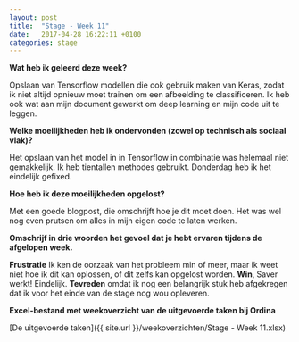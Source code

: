```yaml
---
layout: post
title:  "Stage - Week 11"
date:   2017-04-28 16:22:11 +0100
categories: stage
---
```


**Wat heb ik geleerd deze week?**

Opslaan van Tensorflow modellen die ook gebruik maken van Keras, zodat ik niet altijd opnieuw moet trainen om een afbeelding te classificeren. Ik heb ook wat aan mijn document gewerkt om deep learning en mijn code uit te leggen.

**Welke moeilijkheden heb ik ondervonden (zowel op technisch als sociaal vlak)?**

Het opslaan van het model in in Tensorflow in combinatie was helemaal niet gemakkelijk. Ik heb tientallen methodes gebruikt. Donderdag heb ik het eindelijk gefixed.

**Hoe heb ik deze moeilijkheden opgelost?**

Met een goede blogpost, die omschrijft hoe je dit moet doen. Het was wel nog even prutsen om alles in mijn eigen code te laten werken.

**Omschrijf in drie woorden het gevoel dat je hebt ervaren tijdens de afgelopen week.**

**Frustratie** Ik ken de oorzaak van het probleem min of meer, maar ik weet niet hoe ik dit kan oplossen, of dit zelfs kan opgelost worden. **Win**, Saver werkt! Eindelijk. **Tevreden** omdat ik nog een belangrijk stuk heb afgekregen dat ik voor het einde van de stage nog wou opleveren.

**Excel-bestand met weekoverzicht van de uitgevoerde taken bij Ordina**

[De uitgevoerde taken]({{ site.url }}/weekoverzichten/Stage - Week 11.xlsx)
